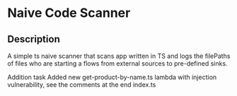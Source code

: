 # Naive Code Scanner

## Description

A simple ts naive scanner that scans app written in TS and logs the filePaths of files who are starting a flows from external sources to pre-defined sinks.

Addition task
Added new get-product-by-name.ts lambda with injection vulnerability, see the comments at the end index.ts
